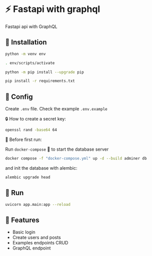 # :zap: Fastapi with graphql

Fastapi api with GraphQL

## :floppy_disk: Installation

```bash
python -m venv env
```

```bash
. env/scripts/activate
```

```bash
python -m pip install --upgrade pip
```

```bash
pip install -r requirements.txt
```

## :wrench: Config

Create `.env` file. Check the example `.env.example`

:lock: How to create a secret key:

```bash
openssl rand -base64 64
```

:construction: Before first run:

Run `docker-compose` :whale: to start the database server

```bash
docker compose -f "docker-compose.yml" up -d --build adminer db
```

and init the database with alembic:

```bash
alembic upgrade head
```

## :runner: Run

```bash
uvicorn app.main:app --reload
```

## :pushpin: Features

- Basic login
- Create users and posts
- Examples endpoints CRUD
- GraphQL endpoint